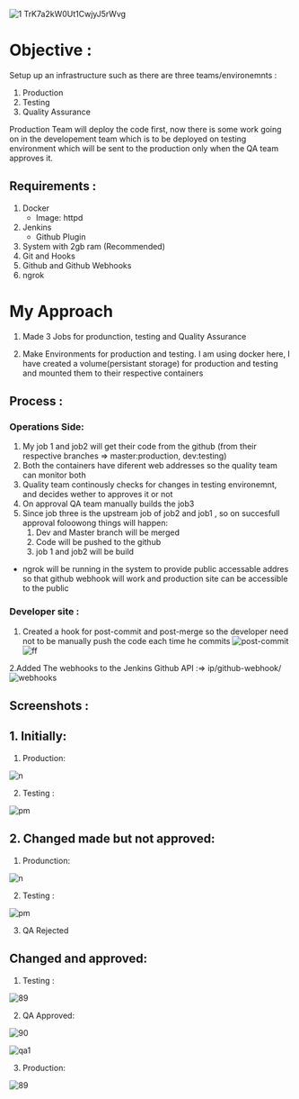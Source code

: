 ![1 TrK7a2kW0Ut1CwjyJ5rWvg](https://user-images.githubusercontent.com/66811679/84464572-bcd60280-ac29-11ea-9dff-04a0a922d390.png)

# Objective :

Setup up an infrastructure such as there are three teams/environemnts :

1. Production
2. Testing
3. Quality Assurance

Production Team will deploy the code first, now there is some work going on in the developement team which is to be deployed on testing environment which will be sent to the production only when the QA team approves it.

## Requirements :

1. Docker
   - Image: httpd
2. Jenkins
   - Github Plugin
3. System with 2gb ram (Recommended)
4. Git and Hooks
5. Github and Github Webhooks
6. ngrok

# My Approach

1. Made 3 Jobs for produnction, testing and Quality Assurance

2. Make Environments for production and testing. I am using docker here, I have created a volume(persistant storage) for production and testing and mounted them to their respective containers

## Process :

### Operations Side:

1. My job 1 and job2 will get their code from the github (from their respective branches => master:production, dev:testing)
2. Both the containers have diferent web addresses so the quality team can monitor both
3. Quality team continously checks for changes in testing environemnt, and decides wether to approves it or not
4. On approval QA team manually builds the job3
5. Since job three is the upstream job of job2 and job1 , so on succesfull approval foloowong things will happen:
   1. Dev and Master branch will be merged
   2. Code will be pushed to the github
   3. job 1 and job2 will be build

- ngrok will be running in the system to provide public accessable addres so that github webhook will work and production site can be accessible to the public

### Developer site :

1. Created a hook for post-commit and post-merge so the developer need not to be manually push the code each time he commits
![post-commit](https://user-images.githubusercontent.com/66811679/84467167-222cf200-ac30-11ea-96c8-ab2b7be0d554.png)
![ff](https://user-images.githubusercontent.com/66811679/84472764-ab4a2600-ac3c-11ea-9bcb-ff67b78a89b8.PNG)

2.Added The webhooks to the Jenkins Github API :=> ip/github-webhook/
![webhooks](https://user-images.githubusercontent.com/64473684/84473373-94d8b480-aca6-11ea-82bf-ecb0e698d38c.jpg)
## Screenshots :

## 1. Initially:

1. Production:

![n](https://user-images.githubusercontent.com/66811679/84483330-0f291a80-ac4e-11ea-9e8c-1237451ce415.PNG)

2. Testing :

![pm](https://user-images.githubusercontent.com/66811679/84483646-7fd03700-ac4e-11ea-9b34-408ef48c97a0.PNG)
## 2. Changed made but not approved:

1. Produnction:

![n](https://user-images.githubusercontent.com/66811679/84483330-0f291a80-ac4e-11ea-9e8c-1237451ce415.PNG)

2. Testing :

![pm](https://user-images.githubusercontent.com/66811679/84483646-7fd03700-ac4e-11ea-9b34-408ef48c97a0.PNG)


3. QA Rejected

## Changed and approved:

1. Testing :

![89](https://user-images.githubusercontent.com/66811679/84488397-f8d28d00-ac54-11ea-8a60-fc9aa2b729ff.PNG)

2. QA Approved:

![90](https://user-images.githubusercontent.com/66811679/84494623-b31ac200-ac5e-11ea-8b7c-eb72c02e2f27.PNG)


![qa1](https://user-images.githubusercontent.com/66811679/84495389-f295de00-ac5f-11ea-9d17-47b6f834af84.jpg)

3. Production:

![89](https://user-images.githubusercontent.com/66811679/84488397-f8d28d00-ac54-11ea-8a60-fc9aa2b729ff.PNG)


